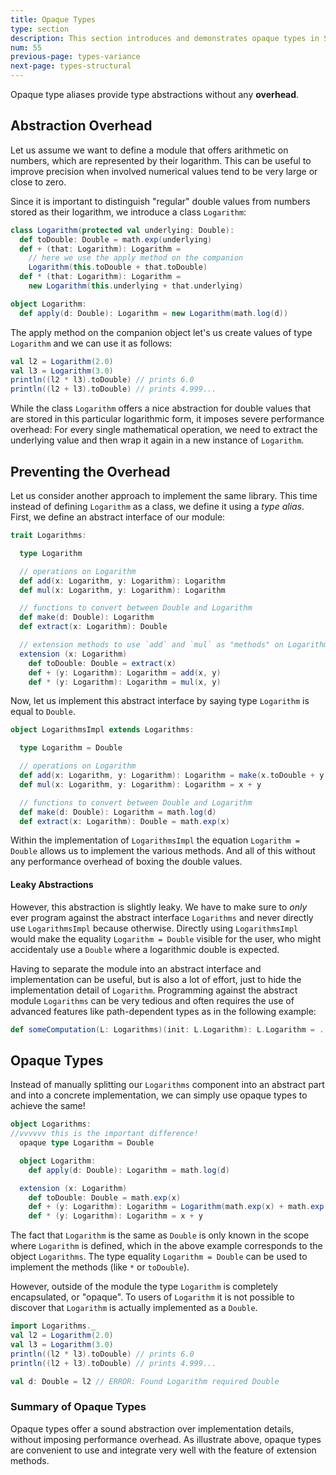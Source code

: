 ```yaml
---
title: Opaque Types
type: section
description: This section introduces and demonstrates opaque types in Scala 3.
num: 55
previous-page: types-variance
next-page: types-structural
---
```


Opaque type aliases provide type abstractions without any **overhead**.

## Abstraction Overhead

Let us assume we want to define a module that offers arithmetic on numbers, which are represented by their logarithm. This can be useful to improve precision when involved numerical values tend to be very large or close to zero.

Since it is important to distinguish "regular" double values from numbers stored as their logarithm, we introduce a class `Logarithm`:

```scala
class Logarithm(protected val underlying: Double):
  def toDouble: Double = math.exp(underlying)
  def + (that: Logarithm): Logarithm =
    // here we use the apply method on the companion
    Logarithm(this.toDouble + that.toDouble)
  def * (that: Logarithm): Logarithm =
    new Logarithm(this.underlying + that.underlying)

object Logarithm:
  def apply(d: Double): Logarithm = new Logarithm(math.log(d))
```
The apply method on the companion object let's us create values of type `Logarithm` and we can use it as follows:
```scala
val l2 = Logarithm(2.0)
val l3 = Logarithm(3.0)
println((l2 * l3).toDouble) // prints 6.0
println((l2 + l3).toDouble) // prints 4.999...
```
While the class `Logarithm` offers a nice abstraction for double values that are stored in this particular logarithmic form, it imposes severe performance overhead: For every single mathematical operation, we need to extract the underlying value and then wrap it again in a new instance of `Logarithm`.


## Preventing the Overhead
Let us consider another approach to implement the same library. This time instead of defining `Logarithm` as a class, we define it using a _type alias_. First, we define an abstract interface of our module:

```scala
trait Logarithms:

  type Logarithm

  // operations on Logarithm
  def add(x: Logarithm, y: Logarithm): Logarithm
  def mul(x: Logarithm, y: Logarithm): Logarithm

  // functions to convert between Double and Logarithm
  def make(d: Double): Logarithm
  def extract(x: Logarithm): Double

  // extension methods to use `add` and `mul` as "methods" on Logarithm
  extension (x: Logarithm)
    def toDouble: Double = extract(x)
    def + (y: Logarithm): Logarithm = add(x, y)
    def * (y: Logarithm): Logarithm = mul(x, y)
```
Now, let us implement this abstract interface by saying type `Logarithm` is equal to `Double`.
```scala
object LogarithmsImpl extends Logarithms:

  type Logarithm = Double

  // operations on Logarithm
  def add(x: Logarithm, y: Logarithm): Logarithm = make(x.toDouble + y.toDouble)
  def mul(x: Logarithm, y: Logarithm): Logarithm = x + y

  // functions to convert between Double and Logarithm
  def make(d: Double): Logarithm = math.log(d)
  def extract(x: Logarithm): Double = math.exp(x)
```
Within the implementation of `LogarithmsImpl` the equation `Logarithm = Double` allows us to implement the various methods. And all of this without any performance overhead of boxing the double values.

#### Leaky Abstractions
However, this abstraction is slightly leaky. We have to make sure to _only_ ever program against the abstract interface `Logarithms` and never directly use `LogarithmsImpl` because otherwise.
Directly using `LogarithmsImpl` would make the equality `Logarithm = Double` visible for the user, who might accidentaly use a `Double` where a logarithmic double is expected.

Having to separate the module into an abstract interface and implementation can be useful, but is also a lot of effort, just to hide the implementation detail of `Logarithm`.
Programming against the abstract module `Logarithms` can be very tedious and often requires the use of advanced features like path-dependent types as in the following example:

```scala
def someComputation(L: Logarithms)(init: L.Logarithm): L.Logarithm = ...
```

## Opaque Types
Instead of manually splitting our `Logarithms` component into an abstract part and into a concrete implementation, we can simply use opaque types to achieve the same!

```scala
object Logarithms:
//vvvvvv this is the important difference!
  opaque type Logarithm = Double

  object Logarithm:
    def apply(d: Double): Logarithm = math.log(d)

  extension (x: Logarithm)
    def toDouble: Double = math.exp(x)
    def + (y: Logarithm): Logarithm = Logarithm(math.exp(x) + math.exp(y))
    def * (y: Logarithm): Logarithm = x + y
```
The fact that `Logarithm` is the same as `Double` is only known in the scope where `Logarithm` is defined, which in the above example corresponds to the object `Logarithms`.
The type equality `Logarithm = Double` can be used to implement the methods (like `*` or `toDouble`).

However, outside of the module the type `Logarithm` is completely encapsulated, or "opaque". To users of `Logarithm` it is not possible to discover that `Logarithm` is actually implemented as a `Double`.

```scala
import Logarithms._
val l2 = Logarithm(2.0)
val l3 = Logarithm(3.0)
println((l2 * l3).toDouble) // prints 6.0
println((l2 + l3).toDouble) // prints 4.999...

val d: Double = l2 // ERROR: Found Logarithm required Double
```
### Summary of Opaque Types
Opaque types offer a sound abstraction over implementation details, without imposing performance overhead.
As illustrate above, opaque types are convenient to use and integrate very well with the feature of extension methods.
